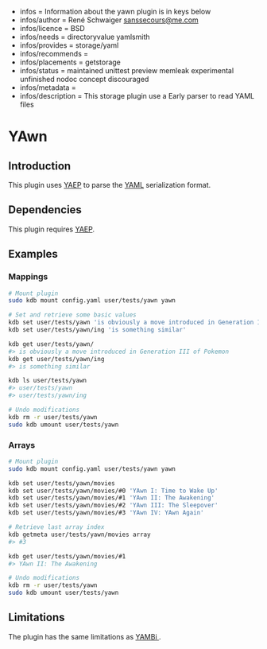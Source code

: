 - infos = Information about the yawn plugin is in keys below
- infos/author = René Schwaiger <sanssecours@me.com>
- infos/licence = BSD
- infos/needs = directoryvalue yamlsmith
- infos/provides = storage/yaml
- infos/recommends =
- infos/placements = getstorage
- infos/status = maintained unittest preview memleak experimental unfinished nodoc concept discouraged
- infos/metadata =
- infos/description = This storage plugin use a Early parser to read YAML files

# YAwn

## Introduction

This plugin uses [YAEP](https://github.com/vnmakarov/yaep) to  parse the [YAML](http://yaml.org) serialization format.

## Dependencies

This plugin requires [YAEP](https://github.com/vnmakarov/yaep#installing).

## Examples

### Mappings

```sh
# Mount plugin
sudo kdb mount config.yaml user/tests/yawn yawn

# Set and retrieve some basic values
kdb set user/tests/yawn 'is obviously a move introduced in Generation III of Pokemon' # Source: Bulbapedia
kdb set user/tests/yawn/ing 'is something similar'

kdb get user/tests/yawn/
#> is obviously a move introduced in Generation III of Pokemon
kdb get user/tests/yawn/ing
#> is something similar

kdb ls user/tests/yawn
#> user/tests/yawn
#> user/tests/yawn/ing

# Undo modifications
kdb rm -r user/tests/yawn
sudo kdb umount user/tests/yawn
```

### Arrays

```sh
# Mount plugin
sudo kdb mount config.yaml user/tests/yawn yawn

kdb set user/tests/yawn/movies
kdb set user/tests/yawn/movies/#0 'YAwn I: Time to Wake Up'
kdb set user/tests/yawn/movies/#1 'YAwn II: The Awakening'
kdb set user/tests/yawn/movies/#2 'YAwn III: The Sleepover'
kdb set user/tests/yawn/movies/#3 'YAwn IV: YAwn Again'

# Retrieve last array index
kdb getmeta user/tests/yawn/movies array
#> #3

kdb get user/tests/yawn/movies/#1
#> YAwn II: The Awakening

# Undo modifications
kdb rm -r user/tests/yawn
sudo kdb umount user/tests/yawn
```

## Limitations

The plugin has the same limitations as [YAMBi ](../yambi/).
